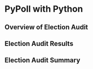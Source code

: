 # PyPoll with Python

## Overview of Election Audit

## Election Audit Results

## Election Audit Summary
